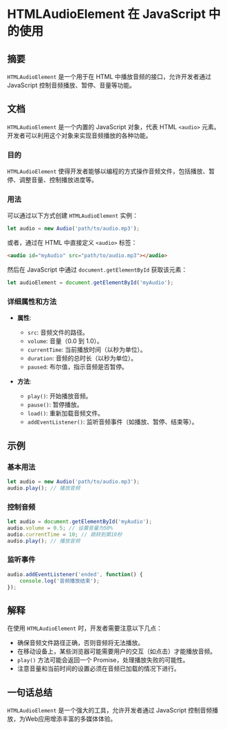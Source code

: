 <!--
Meta Description: # HTMLAudioElement 在 JavaScript 中的使用 ## 摘要 `HTMLAudioElement` 是一个用于在 HTML 中播放音频的接口，允许开发者通过 JavaScript 控制音频播放、暂停、音量等功能。 ## 文档 `HTMLAudioElement` 是一个内置的...
Meta Keywords: audio, javascript, htmlaudioelement, html, let
-->

# HTMLAudioElement 在 JavaScript 中的使用

## 摘要
`HTMLAudioElement` 是一个用于在 HTML 中播放音频的接口，允许开发者通过 JavaScript 控制音频播放、暂停、音量等功能。

## 文档
`HTMLAudioElement` 是一个内置的 JavaScript 对象，代表 HTML `<audio>` 元素。开发者可以利用这个对象来实现音频播放的各种功能。

### 目的
`HTMLAudioElement` 使得开发者能够以编程的方式操作音频文件，包括播放、暂停、调整音量、控制播放进度等。

### 用法
可以通过以下方式创建 `HTMLAudioElement` 实例：
```javascript
let audio = new Audio('path/to/audio.mp3');
```
或者，通过在 HTML 中直接定义 `<audio>` 标签：
```html
<audio id="myAudio" src="path/to/audio.mp3"></audio>
```

然后在 JavaScript 中通过 `document.getElementById` 获取该元素：
```javascript
let audioElement = document.getElementById('myAudio');
```

### 详细属性和方法
- **属性**:
  - `src`: 音频文件的路径。
  - `volume`: 音量（0.0 到 1.0）。
  - `currentTime`: 当前播放时间（以秒为单位）。
  - `duration`: 音频的总时长（以秒为单位）。
  - `paused`: 布尔值，指示音频是否暂停。

- **方法**:
  - `play()`: 开始播放音频。
  - `pause()`: 暂停播放。
  - `load()`: 重新加载音频文件。
  - `addEventListener()`: 监听音频事件（如播放、暂停、结束等）。

## 示例
### 基本用法
```javascript
let audio = new Audio('path/to/audio.mp3');
audio.play(); // 播放音频
```

### 控制音频
```javascript
let audio = document.getElementById('myAudio');
audio.volume = 0.5; // 设置音量为50%
audio.currentTime = 10; // 跳转到第10秒
audio.play(); // 播放音频
```

### 监听事件
```javascript
audio.addEventListener('ended', function() {
    console.log('音频播放结束');
});
```

## 解释
在使用 `HTMLAudioElement` 时，开发者需要注意以下几点：
- 确保音频文件路径正确，否则音频将无法播放。
- 在移动设备上，某些浏览器可能需要用户的交互（如点击）才能播放音频。
- `play()` 方法可能会返回一个 Promise，处理播放失败的可能性。
- 注意音量和当前时间的设置必须在音频已加载的情况下进行。

## 一句话总结
`HTMLAudioElement` 是一个强大的工具，允许开发者通过 JavaScript 控制音频播放，为Web应用增添丰富的多媒体体验。